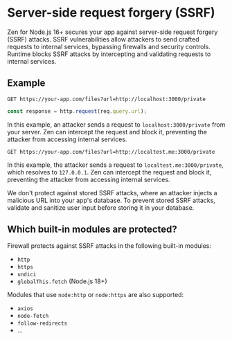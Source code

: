 # Server-side request forgery (SSRF)

Zen for Node.js 16+ secures your app against server-side request forgery (SSRF) attacks. SSRF vulnerabilities allow attackers to send crafted requests to internal services, bypassing firewalls and security controls. Runtime blocks SSRF attacks by intercepting and validating requests to internal services.

## Example

```
GET https://your-app.com/files?url=http://localhost:3000/private
```

```js
const response = http.request(req.query.url);
```

In this example, an attacker sends a request to `localhost:3000/private` from your server. Zen can intercept the request and block it, preventing the attacker from accessing internal services.

```
GET https://your-app.com/files?url=http://localtest.me:3000/private
```

In this example, the attacker sends a request to `localtest.me:3000/private`, which resolves to `127.0.0.1`. Zen can intercept the request and block it, preventing the attacker from accessing internal services.

We don't protect against stored SSRF attacks, where an attacker injects a malicious URL into your app's database. To prevent stored SSRF attacks, validate and sanitize user input before storing it in your database.

## Which built-in modules are protected?

Firewall protects against SSRF attacks in the following built-in modules:

* `http`
* `https`
* `undici`
* `globalThis.fetch` (Node.js 18+)

Modules that use `node:http` or `node:https` are also supported:

* `axios`
* `node-fetch`
* `follow-redirects`
* ...
